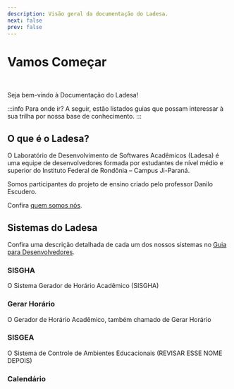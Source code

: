 ```yaml
---
description: Visão geral da documentação do Ladesa.
next: false
prev: false
---
```


<script setup lang="ts">
import LinkCard from "../../components/LinkCard.vue";
import HelpfulMessage from "../../components/HelpfulMessage.vue";
</script>

# Vamos Começar

<br/>

<HelpfulMessage />

Seja bem-vindo à Documentação do Ladesa!

:::info Para onde ir?
A seguir, estão listados guias que possam interessar à sua trilha por nossa base de conhecimento.
:::

<!-- :::tip Bem-vindo!
Seja bem-vindo à Documentação do Ladesa.
:::-->

<LinkCard
  title="Guia para Usuários"
  description="Navegue pela documentação destinada aos utilizadores do sistema."
  href="/user-guides/introduction"
/>

<LinkCard
  title="Guia para Desenvolvedores"
  description="Navegue pela documentação destinada aos desenvolvedores do sistema."
  href="/developers"
/>

## O que é o Ladesa?

O Laboratório de Desenvolvimento de Softwares Acadêmicos (Ladesa) é uma equipe de desenvolvedores formada por estudantes de nível médio e superior do Instituto Federal de Rondônia – Campus Ji-Paraná.

Somos participantes do projeto de ensino criado pelo professor Danilo Escudero.

Confira [quem somos nós](#).

## Sistemas do Ladesa

Confira uma descrição detalhada de cada um dos nossos sistemas no [Guia para Desenvolvedores](../developers/).

### SISGHA

O Sistema Gerador de Horário Acadêmico (SISGHA)

### Gerar Horário

O Gerador de Horário Acadêmico, também chamado de Gerar Horário

### SISGEA

O Sistema de Controle de Ambientes Educacionais (REVISAR ESSE NOME DEPOIS)

### Calendário
